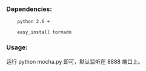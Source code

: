 ### Dependencies:

```
	python 2.6 +
	
	easy_install tornado
```

### Usage:

运行 python mocha.py 即可，默认监听在 8888 端口上。